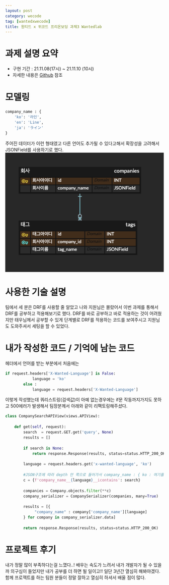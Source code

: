 ```yaml
---
layout: post
category: wecode
tag: [wantedxwecode]
title: 원티드 x 위코드 프리온보딩 과제3 Wantedlab
---
```


# 과제 설명 요약
- 구현 기간 : 21.11.08(17시) ~ 21.11.10 (10시)
- 자세한 내용은 [Github](https://github.com/Wanted-Preonboarding-Backend-1st-G5/Assignment3-TW-JW-YY) 참조

# 모델링
```python
company_name : {
    'ko': '라인',
    'en': 'Line',
    'ja': 'ライン'
}
```
주어진 데이터가 이런 형태였고 다른 언어도 추가될 수 있다고해서 확장성을 고려해서 JSONField를 사용하기로 했다.
![JSON](/public/img/json.png)
# 사용한 기술 설명
팀에서 세 분은 DRF를 사용할 줄 알았고 나와 지원님은 몰랐어서 이번 과제를 통해서 DRF를 공부하고 적용해보기로 했다. DRF를 바로 공부하고 바로 적용하는 것이 어려웠지만 태우님께서 공부할 수 있게 단계별로 DRF를 적용하는 코드를 보여주시고 지원님도 도와주셔서 세팅을 할 수 있었다.

# 내가 작성한 코드 / 기억에 남는 코드

헤더에서 언어를 받는 부분에서 처음에는 
```python
if request.headers['X-Wanted-Language'] is False:
            language = 'ko'
        else :
            language = request.headers['X-Wanted-Language']
```
이렇게 작성했는데 쿼리스트링(검색값)이 아예 없는경우에는 if문 작동까지가지도 못하고 500에러가 발생해서 팀장분께서 아래와 같이 리팩토링해주셨다.   

```python
class CompanySearchAPIView(views.APIView):

    def get(self, request):
        search  = request.GET.get('query', None)
        results = []

        if search is None:
            return response.Response(results, status=status.HTTP_200_OK)

        language = request.headers.get('x-wanted-language', 'ko')

        #JSON구조에 따라 depth 안 쪽으로 들어가서 company_name : { ko : 여기를 검색 } 하도록 함    
        c = {f'company_name__{language}__icontains': search}

        companies = Company.objects.filter(**c)
        company_serializer = CompanySerializer(companies, many=True)

        results = [{
             "company_name" : company['company_name'][language]
        } for company in company_serializer.data]

        return response.Response(results, status=status.HTTP_200_OK)
```


# 프로젝트 후기

내가 정말 많이 부족하다는걸 느꼈다..! 배우는 속도가 느려서 내가 개발자가 될 수 있을까 의구심이 들었지만 내가 공부를 더 하면 될 일이고!! 일단 3년간 열심히 해봐야겠다. 함께 프로젝트를 하는 팀원 분들이 정말 잘하고 열심히 하셔서 배울 점이 많다. 